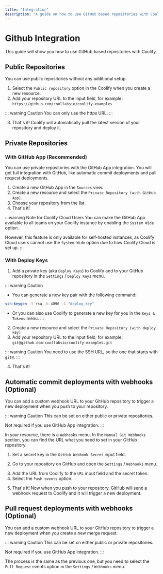 ```yaml
---
title: "Integration"
description: "A guide on how to use GitHub based repositories with Coolify."
---
```


# Github Integration
This guide will show you how to use GitHub based repositories with Coolify.

## Public Repositories

You can use public repositories without any additional setup.

1. Select the `Public repository` option in the Coolify when you create a new resource.
2. Add your repository URL to the input field, for example: `https://github.com/coollabsio/coolify-examples`

::: warning Caution
You can only use the https URL.
:::

3. That's it! Coolify will automatically pull the latest version of your repository and deploy it.

## Private Repositories

### With GitHub App (Recommended)

You can use private repositories with the GitHub App integration. You will get full integration with GitHub, like automatic commit deployments and pull request deployments.

1. Create a new GitHub App in the `Sources` view.
2. Create a new resource and select the `Private Repository (with GitHub App)`.
3. Choose your repository from the list.
4. That's it!

:::warning Note for Coolify Cloud Users
You can make the GitHub App available to all teams on your Coolify instance by enabling the `System Wide` option. 

However, this feature is only available for self-hosted instances, as Coolify Cloud users cannot use the `System Wide` option due to how Coolify Cloud is set up.
:::

### With Deploy Keys

1. Add a private key (aka `Deploy Keys`) to Coolify and to your GitHub repository in the `Settings` / `Deploy Keys` menu.

::: warning Caution
  - You can generate a new key pair with the following command: 
  
  ```bash
  ssh-keygen -t rsa -b 4096 -C "deploy_key" 
  ```

  - Or you can also use Coolify to generate a new key for you in the `Keys & Tokens` menu.
:::

2. Create a new resource and select the `Private Repository (with deploy key)`
3. Add your repository URL to the input field, for example: `git@github.com:coollabsio/coolify-examples.git`

::: warning Caution
You need to use the SSH URL, so the one that starts with `git@`.
:::

4. That's it!

## Automatic commit deployments with webhooks (Optional)

You can add a custom webhook URL to your GitHub repository to trigger a new deployment when you push to your repository.

::: warning Caution
This can be set on either public or private repositories.

Not required if you use GitHub App integration.
:::

In your resource, there is a `Webhooks` menu. In the `Manual Git Webhooks` section, you can find the URL what you need to set in your GitHub repository.
<ZoomableImage src="/docs/images/knowledge-base/git/github/manual-git-webhooks.webp" />


1. Set a secret key in the `GitHub Webhook Secret` input field.
<ZoomableImage src="/docs/images/knowledge-base/git/github/github-webhook-secret.webp" />

2. Go to your repository on GitHub and open the `Settings` / `Webhooks` menu.
<ZoomableImage src="/docs/images/knowledge-base/git/github/github-settings-webhook.webp" />

3. Add the URL from Coolify to the `URL` input field and the secret token.
4. Select the `Push events` option.
<ZoomableImage src="/docs/images/knowledge-base/git/github/event-push.webp" />

5. That's it! Now when you push to your repository, GitHub will send a webhook request to Coolify and it will trigger a new deployment.

## Pull request deployments with webhooks (Optional)

You can add a custom webhook URL to your GitHub repository to trigger a new deployment when you create a new merge request.

::: warning Caution
This can be set on either public or private repositories.

Not required if you use GitHub App integration.
:::

The process is the same as the previous one, but you need to select the `Pull Request` events option in the `Settings` / `Webhooks` menu.